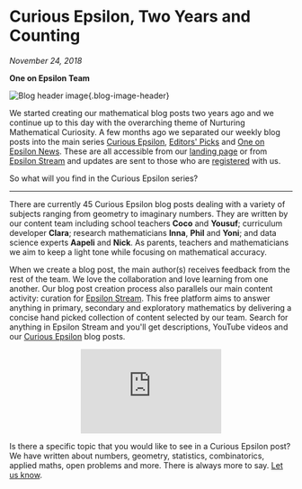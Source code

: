 # Curious Epsilon, Two Years and Counting

*November 24, 2018*

**One on Epsilon Team**

![Blog header image](https://es-app.com/assets/cucu32.jpg){.blog-image-header}

We started creating our mathematical blog posts two years ago and we continue up to this day with the overarching theme of Nurturing Mathematical Curiosity. A few months ago we separated our weekly blog posts into the main series [Curious Epsilon](https://epsilonstream.com/topic/oneonepsilonblog), [Editors' Picks](https://epsilonstream.com/topic/awesomevideos) and [One on Epsilon News](https://epsilonstream.com/topic/oneonepsilonnews). These are all accessible from our [landing page](https://oneonepsilon.com) or from [Epsilon Stream](https://oneonepsilon.com/epsilonstream) and updates are sent to those who are [registered](https://oneonepsilon.com/register/) with us.  

So what will you find in the Curious Epsilon series?

---

There are currently 45 Curious Epsilon blog posts dealing with a variety of subjects ranging from geometry to imaginary numbers.  They are written by our content team including school teachers **Coco** and **Yousuf**; curriculum developer **Clara**; research mathematicians **Inna**, **Phil** and **Yoni**; and data science experts **Aapeli** and **Nick**. As parents, teachers and mathematicians we aim to keep a light tone while focusing on mathematical accuracy. 

When we create a blog post, the main author(s) receives feedback from the rest of the team. We love the collaboration and love learning from one another. Our blog post creation process also parallels our main content activity: curation for [Epsilon Stream](https://oneonepsilon.com/epsilonstream). This free platform aims to answer anything in primary, secondary and exploratory mathematics by delivering a concise hand picked collection of content selected by our team. Search for anything in Epsilon Stream and you'll get descriptions, YouTube videos and our [Curious Epsilon](https://epsilonstream.com/topic/oneonepsilonblog) blog posts.

<center>
<iframe width="250px" src="https://www.youtube.com/embed/7zZhs3nMYKw" frameborder="0" allow="accelerometer; autoplay; encrypted-media; gyroscope; picture-in-picture" allowfullscreen></iframe>
</center>

Is there a specific topic that you would like to see in a Curious Epsilon post? We have written about numbers, geometry, statistics, combinatorics, applied maths, open problems and more. There is always more to say. [Let us know](https://oneonepsilon.com/contact/). 